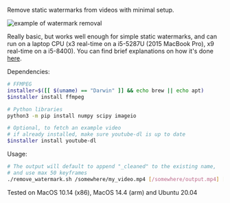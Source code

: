 Remove static watermarks from videos with minimal setup.

![example of watermark removal](example_processed_frame.png)

Really basic, but works well enough for simple static watermarks, and can run on a laptop CPU (x3 real-time on a i5-5287U (2015 MacBook Pro), x9 real-time on a i5-8400). You can find brief explanations on how it's done [here](https://paulw.tokyo/post/basic-watermark-removal-in-videos/).

Dependencies:
```sh
# FFMPEG
installer=$([[ $(uname) == "Darwin" ]] && echo brew || echo apt)
$installer install ffmpeg

# Python libraries
python3 -m pip install numpy scipy imageio

# Optional, to fetch an example video
# if already installed, make sure youtube-dl is up to date
$installer install youtube-dl
```

Usage:
```sh
# The output will default to append "_cleaned" to the existing name,
# and use max 50 keyframes
./remove_watermark.sh /somewhere/my_video.mp4 [/somewhere/output.mp4] [max_keyframes_to_extract]
```

Tested on MacOS 10.14 (x86), MacOS 14.4 (arm) and Ubuntu 20.04
